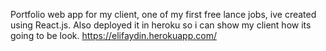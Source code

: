 Portfolio web app for my client, one of my first free lance jobs, ive created using React.js.
Also deployed it in heroku so i can show my client how its going to be look.
https://elifaydin.herokuapp.com/
